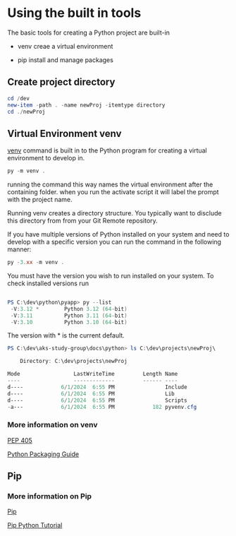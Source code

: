 # Using the built in tools

The basic tools for creating a Python project are built-in

- venv creae a virtual environment

- pip install and manage packages

## Create project directory

```powershell
cd /dev
new-item -path . -name newProj -itemtype directory
cd ./newProj
 ```

## Virtual Environment  venv

[venv](https://docs.python.org/3/library/venv.html#module-venv) command is built in to the Python program for creating a virtual environment to develop in.

``` powershell
py -m venv .
```

running the command this way names the virtual environment after the containing folder. when you run the activate script it will label the prompt with the project name.

Running venv creates a directory structure. You typically want to disclude this directory from from your Git Remote repository.

If you have multiple versions of Python installed on your system and need to develop with a specific version you can run the command in the following manner:

```powershell
py -3.xx -m venv .
```

You must have the version you wish to run installed on your system. To check installed versions run

```powershell

PS C:\dev\python\pyapp> py --list
 -V:3.12 *        Python 3.12 (64-bit)
 -V:3.11          Python 3.11 (64-bit)
 -V:3.10          Python 3.10 (64-bit)
```

The version with * is the current default.

```powershell
PS C:\dev\aks-study-group\docs\python> ls C:\dev\projects\newProj\

    Directory: C:\dev\projects\newProj

Mode                 LastWriteTime         Length Name
----                 -------------         ------ ----
d----            6/1/2024  6:55 PM                Include
d----            6/1/2024  6:55 PM                Lib
d----            6/1/2024  6:55 PM                Scripts
-a---            6/1/2024  6:55 PM            182 pyvenv.cfg
```

### More information on venv

[PEP 405](https://peps.python.org/pep-0405/)

[Python Packaging Guide](https://packaging.python.org/guides/installing-using-pip-and-virtual-environments/#create-and-use-virtual-environments)

## Pip

### More information on Pip

[Pip](https://pip.pypa.io/en/stable/)

[Pip Python Tutorial](https://docs.python.org/3/tutorial/venv.html#managing-packages-with-pip)
